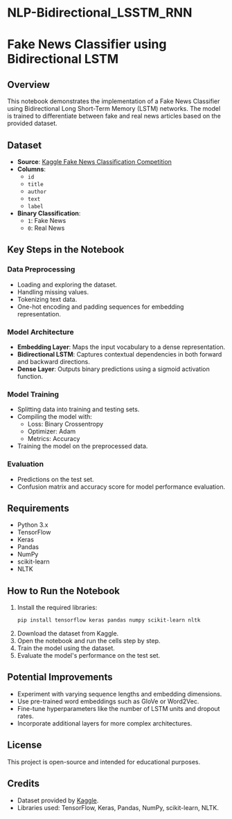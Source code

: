 # NLP-Bidirectional_LSSTM_RNN
# Fake News Classifier using Bidirectional LSTM

## Overview
This notebook demonstrates the implementation of a Fake News Classifier using Bidirectional Long Short-Term Memory (LSTM) networks. The model is trained to differentiate between fake and real news articles based on the provided dataset.

## Dataset
- **Source**: [Kaggle Fake News Classification Competition](https://www.kaggle.com/competitions/fake-news/data?select=train.csv)
- **Columns**: 
  - `id`
  - `title`
  - `author`
  - `text`
  - `label`
- **Binary Classification**:
  - `1`: Fake News
  - `0`: Real News

## Key Steps in the Notebook
### Data Preprocessing
- Loading and exploring the dataset.
- Handling missing values.
- Tokenizing text data.
- One-hot encoding and padding sequences for embedding representation.

### Model Architecture
- **Embedding Layer**: Maps the input vocabulary to a dense representation.
- **Bidirectional LSTM**: Captures contextual dependencies in both forward and backward directions.
- **Dense Layer**: Outputs binary predictions using a sigmoid activation function.

### Model Training
- Splitting data into training and testing sets.
- Compiling the model with:
  - Loss: Binary Crossentropy
  - Optimizer: Adam
  - Metrics: Accuracy
- Training the model on the preprocessed data.

### Evaluation
- Predictions on the test set.
- Confusion matrix and accuracy score for model performance evaluation.

## Requirements
- Python 3.x
- TensorFlow
- Keras
- Pandas
- NumPy
- scikit-learn
- NLTK

## How to Run the Notebook
1. Install the required libraries:
   ```bash
   pip install tensorflow keras pandas numpy scikit-learn nltk
   ```
2. Download the dataset from Kaggle.
3. Open the notebook and run the cells step by step.
4. Train the model using the dataset.
5. Evaluate the model's performance on the test set.

## Potential Improvements
- Experiment with varying sequence lengths and embedding dimensions.
- Use pre-trained word embeddings such as GloVe or Word2Vec.
- Fine-tune hyperparameters like the number of LSTM units and dropout rates.
- Incorporate additional layers for more complex architectures.

## License
This project is open-source and intended for educational purposes.

## Credits
- Dataset provided by [Kaggle](https://www.kaggle.com/competitions/fake-news/data?select=train.csv).
- Libraries used: TensorFlow, Keras, Pandas, NumPy, scikit-learn, NLTK.
